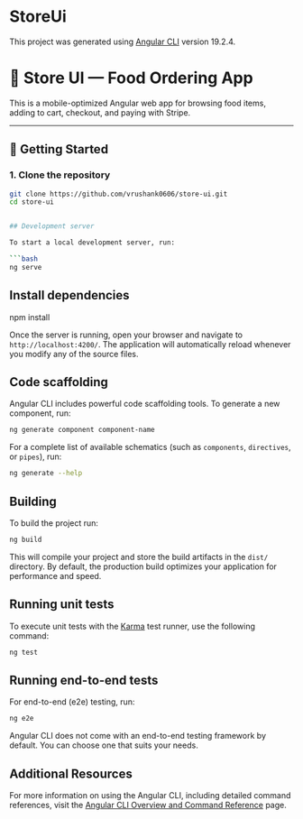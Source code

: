 # StoreUi

This project was generated using [Angular CLI](https://github.com/angular/angular-cli) version 19.2.4.

# 🛒 Store UI — Food Ordering App

This is a mobile-optimized Angular web app for browsing food items, adding to cart, checkout, and paying with Stripe.

---

## 🚀 Getting Started

### 1. Clone the repository

```bash
git clone https://github.com/vrushank0606/store-ui.git
cd store-ui


## Development server

To start a local development server, run:

```bash
ng serve
```
## Install dependencies

npm install


Once the server is running, open your browser and navigate to `http://localhost:4200/`. The application will automatically reload whenever you modify any of the source files.

## Code scaffolding

Angular CLI includes powerful code scaffolding tools. To generate a new component, run:

```bash
ng generate component component-name
```

For a complete list of available schematics (such as `components`, `directives`, or `pipes`), run:

```bash
ng generate --help
```

## Building

To build the project run:

```bash
ng build
```

This will compile your project and store the build artifacts in the `dist/` directory. By default, the production build optimizes your application for performance and speed.

## Running unit tests

To execute unit tests with the [Karma](https://karma-runner.github.io) test runner, use the following command:

```bash
ng test
```

## Running end-to-end tests

For end-to-end (e2e) testing, run:

```bash
ng e2e
```

Angular CLI does not come with an end-to-end testing framework by default. You can choose one that suits your needs.

## Additional Resources

For more information on using the Angular CLI, including detailed command references, visit the [Angular CLI Overview and Command Reference](https://angular.dev/tools/cli) page.
